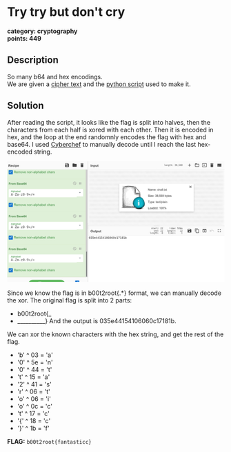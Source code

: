 # Try try but don't cry
**category: cryptography**  
**points: 449**

## Description
So many b64 and hex encodings.  
We are given a [cipher text](./chall.txt) and the [python script](./chall.py) used to make it.

## Solution
After reading the script, it looks like the flag is split into halves, then the characters from each half is xored with each other.
Then it is encoded in hex, and the loop at the end randomnly encodes the flag with hex and base64. I used [Cyberchef](https://gchq.github.io/CyberChef/) to manually decode until I reach the last hex-encoded string.

![final hex](./cyberchef.png)

Since we know the flag is in b00t2root{.\*} format, we can manually decode the xor. The original flag is split into 2 parts:  
- b00t2root{_
- __________}
And the output is 035e44154106060c17181b.  

We can xor the known characters with the hex string, and get the rest of the flag.
- 'b' ^ 03 = 'a'
- '0' ^ 5e = 'n'
- '0' ^ 44 = 't'
- 't' ^ 15 = 'a'
- '2' ^ 41 = 's'
- 'r' ^ 06 = 't'
- 'o' ^ 06 = 'i'
- 'o' ^ 0c = 'c'
- 't' ^ 17 = 'c'
- '{' ^ 18 = 'c'
- '}' ^ 1b = 'f'

**FLAG:** `b00t2root{fantasticc}`
